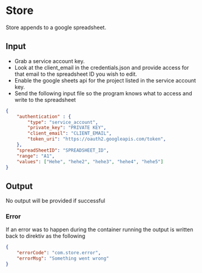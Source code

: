 # Store

Store appends to a google spreadsheet.

## Input

- Grab a service account key.
- Look at the client_email in the credentials.json and provide access for that email to the spreadsheet ID you wish to edit.
- Enable the google sheets api for the project listed in the service account key.
- Send the following input file so the program knows what to access and write to the spreadsheet

```json
{
    "authentication" : {
        "type": "service_account",
        "private_key": "PRIVATE KEY",
        "client_email": "CLIENT_EMAIL",
        "token_uri": "https://oauth2.googleapis.com/token",
    },
    "spreadSheetID": "SPREADSHEET_ID",
    "range": "A1",
    "values": ["Hehe", "hehe2", "hehe3", "hehe4", "hehe5"]
}
```

## Output

No output will be provided if successful

### Error

If an error was to happen during the container running the output is written back to direktiv as the following

```json
{
    "errorCode": "com.store.error",
    "errorMsg": "Something went wrong"
}
```
